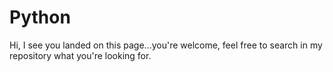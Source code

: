 # Python
Hi, I see you landed on this page...you're welcome, feel free to search in my repository  what you're looking for.

